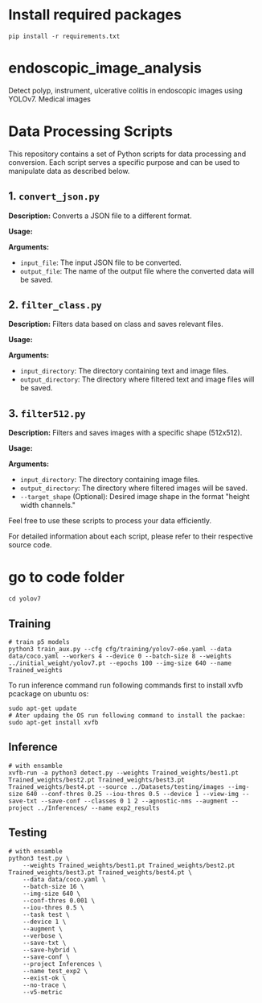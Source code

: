
# Install required packages

```shell
pip install -r requirements.txt
```

# endoscopic_image_analysis
Detect polyp, instrument, ulcerative colitis in endoscopic images using YOLOv7. Medical images
# Data Processing Scripts

This repository contains a set of Python scripts for data processing and conversion. Each script serves a specific purpose and can be used to manipulate data as described below.

## 1. `convert_json.py`

**Description:** Converts a JSON file to a different format.

**Usage:**

**Arguments:**
- `input_file`: The input JSON file to be converted.
- `output_file`: The name of the output file where the converted data will be saved.

## 2. `filter_class.py`

**Description:** Filters data based on class and saves relevant files.

**Usage:**

**Arguments:**
- `input_directory`: The directory containing text and image files.
- `output_directory`: The directory where filtered text and image files will be saved.

## 3. `filter512.py`

**Description:** Filters and saves images with a specific shape (512x512).

**Usage:**

**Arguments:**
- `input_directory`: The directory containing image files.
- `output_directory`: The directory where filtered images will be saved.
- `--target_shape` (Optional): Desired image shape in the format "height width channels."

Feel free to use these scripts to process your data efficiently.

For detailed information about each script, please refer to their respective source code.


# go to code folder
``` shell
cd yolov7
```

## Training

``` shell
# train p5 models
python3 train_aux.py --cfg cfg/training/yolov7-e6e.yaml --data data/coco.yaml --workers 4 --device 0 --batch-size 8 --weights ../initial_weight/yolov7.pt --epochs 100 --img-size 640 --name Trained_weights
```

To run inference command run following commands first to install xvfb pcackage on ubuntu os:

``` shell
sudo apt-get update
# Ater updaing the OS run following command to install the packae:
sudo apt-get install xvfb
```



## Inference

``` shell
# with ensamble
xvfb-run -a python3 detect.py --weights Trained_weights/best1.pt Trained_weights/best2.pt Trained_weights/best3.pt Trained_weights/best4.pt --source ../Datasets/testing/images --img-size 640 --conf-thres 0.25 --iou-thres 0.5 --device 1 --view-img --save-txt --save-conf --classes 0 1 2 --agnostic-nms --augment --project ../Inferences/ --name exp2_results
```





</details>

## Testing

``` shell
# with ensamble
python3 test.py \
    --weights Trained_weights/best1.pt Trained_weights/best2.pt Trained_weights/best3.pt Trained_weights/best4.pt \
    --data data/coco.yaml \
    --batch-size 16 \
    --img-size 640 \
    --conf-thres 0.001 \
    --iou-thres 0.5 \
    --task test \
    --device 1 \
    --augment \
    --verbose \
    --save-txt \
    --save-hybrid \
    --save-conf \
    --project Inferences \
    --name test_exp2 \
    --exist-ok \
    --no-trace \
    --v5-metric
```

